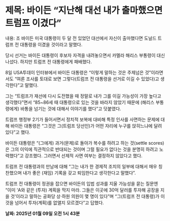 # **제목: 바이든 “지난해 대선 내가 출마했으면 트럼프 이겼다”**

  내용: 조 바이든 미국 대통령이 두 달 전 있었던 대선에서 자신이 출마했다면 도널드 트럼프 전 대통령을 이겼을 것이라고 말했다.

당시 선거는 바이든 대통령이 후보자 자격을 내려놓으면서 카멜라 해리스 부통령이 대신 나섰다. 하지만 트럼프 전 대통령에게 패배했다.

8일 USA투데이 인터뷰에서 바이든 대통령은 “이렇게 말하는 것은 주제넘은 것”이라면서도 “여론 조사를 토대로 보면 그렇다(트럼프 전 대통령을 선거로 이길 수 있었다)고 생각한다”고 말했다.

그는 “트럼프가 재선에 다시 도전했을 때 정말로 내가 그를 이길 가능성이 가장 높다고 생각했다”면서 “85~86세 때 대통령으로 있는 것을 바라지 않았기 때문에 (해리스 부통령에게) 바통을 넘기는 것에 대해서 이야기를 했다”고 덧붙였다.

트럼프 행정부 2기가 들어서면서 정치적 보복에 대비해 특정 인사를 사면하는 문제에 대해 바이든 대통령은 “그것은 그(트럼프 당선인)가 어떤 자리에 누구를 앉히느냐에 달려있다”고 했다.

바이든 대통령은 “(그에게) 과거(문제)로 돌아가 복수를 하려고 하는 것(settle scores)은 그의 이익에 직관적으로 반대되는 것이며 그럴 필요가 없다는 것을 분명히 하려고 노력했다”고 강조했다. 그러면서 선제적 사면 여부는 결정하지 않았다고 했다. 

트럼프 전 대통령과의 만남에 대해 “그는 내가 한 경제적 조치의 일부에 대해서 매우 칭찬했으며 내가 좋은 (재임) 기록을 갖고 퇴임한다고 생각한다고 말했다”.

트럼프 전 대통령이 정권을 잡으면 바이든의 입법 성과를 지울 가능성을 묻는 질문엔 “이미 ‘A와 같은 (투자) 계획을 막지 마라. 그들은 이곳에 30억 달러를 투자해 공장을 지을 것’이라고 말하는 공화당 상·하원 의원이 몇 명이 있다”며 “그(트럼프 전 대통령)가 이것을 넘어서 투자(계획)를 없앨지 모르겠다”고 답했다.

  **날짜: 2025년 01월 09일 오전 1시 43분**